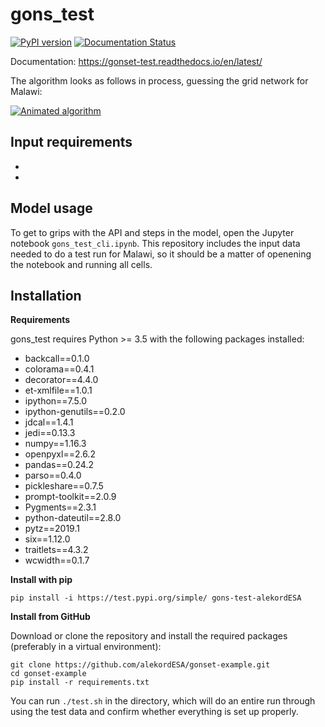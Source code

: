 # gons_test
[![PyPI version](https://badge.fury.io/py/gridfinder.svg)](https://badge.fury.io/py/gridfinder) [![Documentation Status](https://readthedocs.org/projects/gonset-test/badge/?version=latest)](https://gonset-test.readthedocs.io/en/latest/?badge=latest)

Documentation: https://gonset-test.readthedocs.io/en/latest/

The algorithm looks as follows in process, guessing the grid network for Malawi:

[![Animated algorithm](https://raw.githubusercontent.com/carderne/gridfinder/master/gridfinder-animated.gif)](#)

## Input requirements
-
-

## Model usage

To get to grips with the API and steps in the model, open the Jupyter notebook `gons_test_cli.ipynb`. This repository  includes the input data needed to do a test run for Malawi, so it should be a matter of openening the notebook and running all cells.

## Installation

**Requirements**

gons_test requires Python >= 3.5 with the following packages installed:
- backcall==0.1.0
- colorama==0.4.1
- decorator==4.4.0
- et-xmlfile==1.0.1
- ipython==7.5.0
- ipython-genutils==0.2.0
- jdcal==1.4.1
- jedi==0.13.3
- numpy==1.16.3
- openpyxl==2.6.2
- pandas==0.24.2
- parso==0.4.0
- pickleshare==0.7.5
- prompt-toolkit==2.0.9
- Pygments==2.3.1
- python-dateutil==2.8.0
- pytz==2019.1
- six==1.12.0
- traitlets==4.3.2
- wcwidth==0.1.7

**Install with pip**

```
pip install -i https://test.pypi.org/simple/ gons-test-alekordESA
```

**Install from GitHub**

Download or clone the repository and install the required packages (preferably in a virtual environment):

```
git clone https://github.com/alekordESA/gonset-example.git
cd gonset-example
pip install -r requirements.txt
```
You can run ```./test.sh``` in the directory, which will do an entire run through using the test data and confirm whether everything is set up properly.